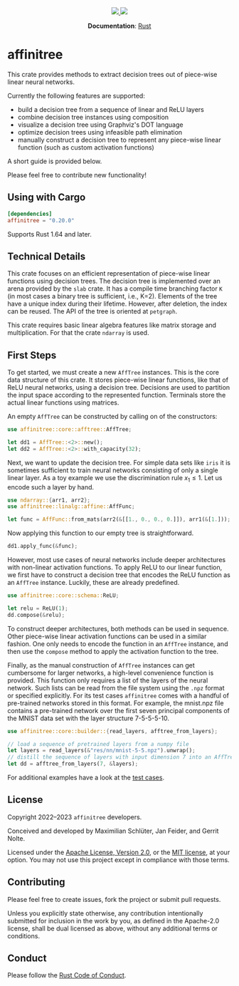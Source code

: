 <div align="center">
  <a href="https://crates.io/crates/affinitree">
    <img src="https://img.shields.io/crates/v/affinitree.svg"/>
  </a>
  <a href="https://github.com/Conturing/affinitree/actions">
    <img src="https://github.com/Conturing/affinitree/actions/workflows/ci.yml/badge.svg"/>
  </a>
</div>

<p align="center">
  <b>Documentation</b>:
  <a href="https://docs.rs/affinitree/latest/affinitree/">Rust</a>
</p>

# affinitree

This crate provides methods to extract decision trees out of piece-wise linear neural networks.

Currently the following features are supported:
 - build a decision tree from a sequence of linear and ReLU layers
 - combine decision tree instances using composition
 - visualize a decision tree using Graphviz's DOT language
 - optimize decision trees using infeasible path elimination
 - manually construct a decision tree to represent any piece-wise linear function (such as custom activation functions)

A short guide is provided below.

Please feel free to contribute new functionality!

## Using with Cargo

```toml
[dependencies]
affinitree = "0.20.0"
```

Supports Rust 1.64 and later.

## Technical Details

This crate focuses on an efficient representation of piece-wise linear functions using decision trees.
The decision tree is implemented over an arena provided by the `slab` crate.
It has a compile time branching factor `K` (in most cases a binary tree is sufficient, i.e., K=2).
Elements of the tree have a unique index during their lifetime.
However, after deletion, the index can be reused.
The API of the tree is oriented at `petgraph`.

This crate requires basic linear algebra features like matrix storage and multiplication.
For that the crate `ndarray` is used.


## First Steps

To get started, we must create a new `AffTree` instances.
This is the core data structure of this crate.
It stores piece-wise linear functions, like that of ReLU neural networks, using a decision tree.
Decisions are used to partition the input space according to the represented function.
Terminals store the actual linear functions using matrices.

An empty `AffTree` can be constructed by calling on of the constructors:
```rust
use affinitree::core::afftree::AffTree;

let dd1 = AffTree::<2>::new();
let dd2 = AffTree::<2>::with_capacity(32);
```

Next, we want to update the decision tree.
For simple data sets like `iris` it is sometimes sufficient to train neural networks consisting of only a single linear layer.
As a toy example we use the discrimination rule $x_1 \leq 1$.
Let us encode such a layer by hand.

```rust
use ndarray::{arr1, arr2};
use affinitree::linalg::affine::AffFunc;

let func = AffFunc::from_mats(arr2(&[[1., 0., 0., 0.]]), arr1(&[1.]));
```

Now applying this function to our empty tree is straightforward.

```rust
dd1.apply_func(&func);
```

However, most use cases of neural networks include deeper architectures with non-linear activation functions.
To apply ReLU to our linear function, we first have to construct a decision tree that encodes the ReLU function as an `AffTree` instance.
Luckily, these are already predefined.

```rust
use affinitree::core::schema::ReLU;

let relu = ReLU(1);
dd.compose(&relu);
```

To construct deeper architectures, both methods can be used in sequence.
Other piece-wise linear activation functions can be used in a similar fashion.
One only needs to encode the function in an `AffTree` instance, and then use the `compose` method to apply
the activation function to the tree.

Finally, as the manual construction of `AffTree` instances can get cumbersome for larger networks, a high-level convenience function is provided.
This function only requires a list of the layers of the neural network.
Such lists can be read from the file system using the `.npz` format or specified explicitly.
For its test cases `affinitree` comes with a handful of pre-trained networks stored in this format.
For example, the mnist.npz file contains a pre-trained network over the first seven principal components of the MNIST data set with the layer structure 7-5-5-5-10.

```rust
use affinitree::core::builder::{read_layers, afftree_from_layers};

// load a sequence of pretrained layers from a numpy file
let layers = read_layers(&"res/nn/mnist-5-5.npz").unwrap();
// distill the sequence of layers with input dimension 7 into an AffTree
let dd = afftree_from_layers(7, &layers);
```

For additional examples have a look at the [test cases](tests).

## License

Copyright 2022–2023 `affinitree` developers.

Conceived and developed by Maximilian Schlüter, Jan Feider, and Gerrit Nolte.

Licensed under the [Apache License, Version 2.0](LICENSE-APACHE), or the [MIT
license](LICENSE-MIT), at your option. You may not use this project except in
compliance with those terms.

## Contributing

Please feel free to create issues, fork the project or submit pull requests.

Unless you explicitly state otherwise, any contribution intentionally submitted
for inclusion in the work by you, as defined in the Apache-2.0 license, shall be
dual licensed as above, without any additional terms or conditions.

## Conduct

Please follow the [Rust Code of Conduct].

[Rust Code of Conduct]: https://www.rust-lang.org/conduct.html